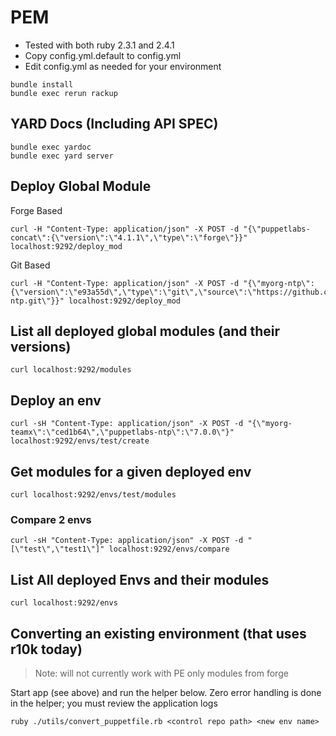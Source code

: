 # PEM

- Tested with both ruby 2.3.1 and 2.4.1
- Copy config.yml.default to config.yml
- Edit config.yml as needed for your environment

```
bundle install
bundle exec rerun rackup
```

## YARD Docs (Including API SPEC)
```
bundle exec yardoc
bundle exec yard server
```

## Deploy Global Module

Forge Based  
```
curl -H "Content-Type: application/json" -X POST -d "{\"puppetlabs-concat\":{\"version\":\"4.1.1\",\"type\":\"forge\"}}" localhost:9292/deploy_mod  
```

Git Based  
```
curl -H "Content-Type: application/json" -X POST -d "{\"myorg-ntp\":{\"version\":\"e93a55d\",\"type\":\"git\",\"source\":\"https://github.com/ipcrm/ipcrm-ntp.git\"}}" localhost:9292/deploy_mod
```


## List all deployed global modules (and their versions)
```
curl localhost:9292/modules  
```

## Deploy an env
```
curl -sH "Content-Type: application/json" -X POST -d "{\"myorg-teamx\":\"ced1b64\",\"puppetlabs-ntp\":\"7.0.0\"}" localhost:9292/envs/test/create  
```

## Get modules for a given deployed env
```
curl localhost:9292/envs/test/modules  
```

### Compare 2 envs
```
curl -sH "Content-Type: application/json" -X POST -d "[\"test\",\"test1\"]" localhost:9292/envs/compare  
```

## List All deployed Envs and their modules
```
curl localhost:9292/envs  
```

## Converting an existing environment (that uses r10k today)

> Note: will not currently work with PE only modules from forge

Start app (see above) and run the helper below.  Zero error handling is done in the helper; you must review the application logs
```
ruby ./utils/convert_puppetfile.rb <control repo path> <new env name>
```



